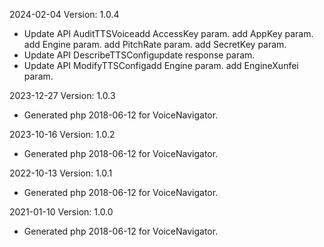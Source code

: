2024-02-04 Version: 1.0.4
- Update API AuditTTSVoiceadd AccessKey param.
add AppKey param.
add Engine param.
add PitchRate param.
add SecretKey param.
- Update API DescribeTTSConfigupdate response param.
- Update API ModifyTTSConfigadd Engine param.
add EngineXunfei param.


2023-12-27 Version: 1.0.3
- Generated php 2018-06-12 for VoiceNavigator.

2023-10-16 Version: 1.0.2
- Generated php 2018-06-12 for VoiceNavigator.

2022-10-13 Version: 1.0.1
- Generated php 2018-06-12 for VoiceNavigator.

2021-01-10 Version: 1.0.0
- Generated php 2018-06-12 for VoiceNavigator.


